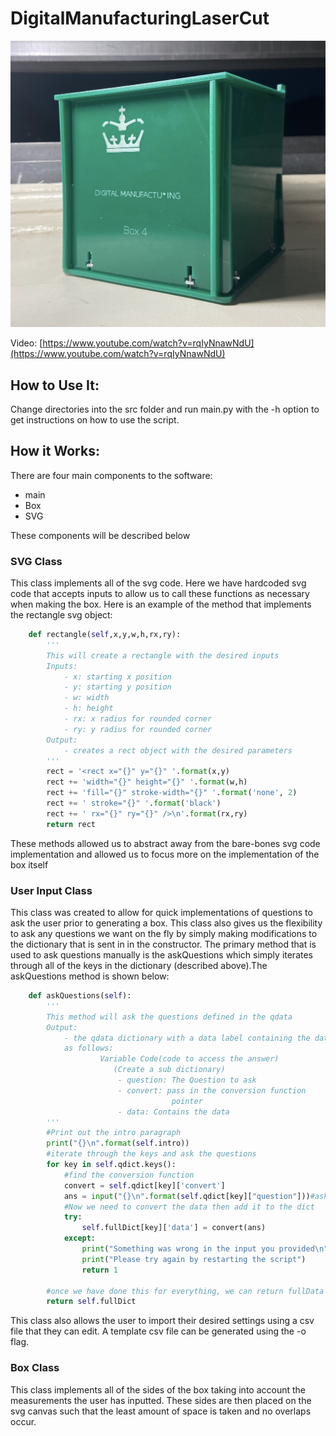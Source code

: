 # DigitalManufacturingLaserCut

![Constructed Acrylic Box](./Resources/box.png)

Video: [https://www.youtube.com/watch?v=rqIyNnawNdU](https://www.youtube.com/watch?v=rqIyNnawNdU)

## How to Use It:

Change directories into the src folder and run main.py with the -h option to get instructions on how to use the script.

## How it Works:

There are four main components to the software:
- main
- Box
- SVG

These components will be described below

### SVG Class
This class implements all of the svg code. Here we have hardcoded svg code that accepts inputs to allow us to call these functions as necessary when making the box. Here is an example of the method that implements the rectangle svg object:

```python
    def rectangle(self,x,y,w,h,rx,ry):
        '''
        This will create a rectangle with the desired inputs
        Inputs:
            - x: starting x position
            - y: starting y position
            - w: width
            - h: height
            - rx: x radius for rounded corner
            - ry: y radius for rounded corner
        Output:
            - creates a rect object with the desired parameters
        '''
        rect = '<rect x="{}" y="{}" '.format(x,y)
        rect += 'width="{}" height="{}" '.format(w,h)
        rect += 'fill="{}" stroke-width="{}" '.format('none', 2)
        rect += ' stroke="{}" '.format('black')
        rect += ' rx="{}" ry="{}" />\n'.format(rx,ry)
        return rect
```
These methods allowed us to abstract away from the bare-bones svg code implementation and allowed us to focus more on the implementation of the box itself

### User Input Class
This class was created to allow for quick implementations of questions to ask the user prior to generating a box. This class also gives us the flexibility to ask any questions we want on the fly by simply making modifications to the dictionary that is sent in in the constructor. The primary method that is used to ask questions manually is the askQuestions which simply iterates through all of the keys in the dictionary (described above).The askQuestions method is shown below:


```python
    def askQuestions(self):
        '''
        This method will ask the questions defined in the qdata
        Output:
            - the qdata dictionary with a data label containing the data
            as follows:
                    Variable Code(code to access the answer)
                       (Create a sub dictionary)
                        - question: The Question to ask
                        - convert: pass in the conversion function
                                    pointer
                        - data: Contains the data
        '''
        #Print out the intro paragraph
        print("{}\n".format(self.intro))
        #iterate through the keys and ask the questions
        for key in self.qdict.keys():
            #find the conversion function
            convert = self.qdict[key]['convert']
            ans = input("{}\n".format(self.qdict[key]["question"]))#ask the question
            #Now we need to convert the data then add it to the dict
            try:
                self.fullDict[key]['data'] = convert(ans)
            except:
                print("Something was wrong in the input you provided\n")
                print("Please try again by restarting the script")
                return 1

        #once we have done this for everything, we can return fullData
        return self.fullDict
```
This class also allows the user to import their desired settings using a csv file that they can edit. A template csv file can be generated using the -o flag.

### Box Class

This class implements all of the sides of the box taking into account the measurements the user has inputted. These sides are then placed on the svg canvas such that the least amount of space is taken and no overlaps occur.



